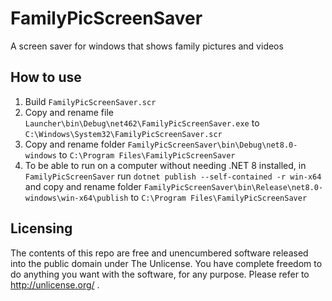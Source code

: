 # FamilyPicScreenSaver
A screen saver for windows that shows family pictures and videos

How to use
-----
1. Build `FamilyPicScreenSaver.scr`
2. Copy and rename file `Launcher\bin\Debug\net462\FamilyPicScreenSaver.exe` to `C:\Windows\System32\FamilyPicScreenSaver.scr`
3. Copy and rename folder `FamilyPicScreenSaver\bin\Debug\net8.0-windows` to `C:\Program Files\FamilyPicScreenSaver`
4. To be able to run on a computer without needing .NET 8 installed, in `FamilyPicScreenSaver` run `dotnet publish --self-contained -r win-x64` and copy and rename folder `FamilyPicScreenSaver\bin\Release\net8.0-windows\win-x64\publish` to `C:\Program Files\FamilyPicScreenSaver`

Licensing
---------
The contents of this repo are free and unencumbered software released into the public domain under The Unlicense. You have complete freedom to do anything you want with the software, for any purpose. Please refer to <http://unlicense.org/> .